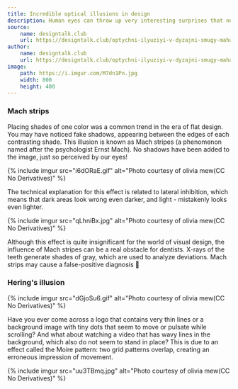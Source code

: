 ```yaml
---
title: Incredible optical illusions in design
description: Human eyes can throw up very interesting surprises that need to be considered when creating a graphic design. DesignTalk.club continues to tell the most interesting things about them
source:
    name: designtalk.club
    url: https://designtalk.club/optychni-ilyuziyi-v-dyzajni-smugy-maha-ta-ilyuziya-heringa/
author:
    name: designtalk.club
    url: https://designtalk.club/optychni-ilyuziyi-v-dyzajni-smugy-maha-ta-ilyuziya-heringa/
image:
    path: https://i.imgur.com/M7dn1Pn.jpg
    width: 800
    height: 400
---
```


### Mach strips

Placing shades of one color was a common trend in the era of flat design. You may have noticed fake shadows,
appearing between the edges of each contrasting shade.
This illusion is known as Mach stripes (a phenomenon named after the psychologist Ernst Mach). No shadows have been
added to the image, just so perceived by our eyes!

{% include imgur src="i6dORaE.gif" alt="Photo courtesy of olivia mew(CC No Derivatives)" %}

The technical explanation for this effect is related to lateral inhibition, which means that dark areas look wrong
even darker, and light - mistakenly looks even lighter.

{% include imgur src="qLhniBx.jpg" alt="Photo courtesy of olivia mew(CC No Derivatives)" %}

Although this effect is quite insignificant for the world of visual design, the influence of Mach stripes can be a real
obstacle for dentists.
X-rays of the teeth generate shades of gray, which are used to analyze deviations. Mach strips
may cause a false-positive diagnosis 🙂

### Hering's illusion

{% include imgur src="dGjoSu6.gif" alt="Photo courtesy of olivia mew(CC No Derivatives)" %}

Have you ever come across a logo that contains very thin lines or a background image with tiny dots that seem to move
or pulsate while scrolling? And what about watching a video that has wavy lines in the background, which also do not seem
to stand in place?
This is due to an effect called the Moire pattern: two grid patterns overlap, creating an erroneous
impression of movement.

{% include imgur src="uu3TBmq.jpg" alt="Photo courtesy of olivia mew(CC No Derivatives)" %}
